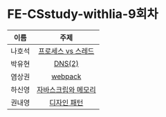 # FE-CSstudy-withlia-9회차

|  이름  |                                                                                                                주제                                                                                                                 |
| :----: | :---------------------------------------------------------------------------------------------------------------------------------------------------------------------------------------------------------------------------------: |
| 나호석 |           [프로세스 vs 스레드](https://github.com/prgrms-web-devcourse/FE-CSstudy-withlia/blob/main/9%ED%9A%8C%EC%B0%A8/%EB%82%98%ED%98%B8%EC%84%9D-%ED%94%84%EB%A1%9C%EC%84%B8%EC%8A%A4vs%EC%8A%A4%EB%A0%88%EB%93%9C.md)           |
| 박유현 |                                             [DNS(2)](<https://github.com/prgrms-web-devcourse/FE-CSstudy-withlia/blob/main/9%ED%9A%8C%EC%B0%A8/%EB%B0%95%EC%9C%A0%ED%98%84-DNS(2).md>)                                              |
| 염상권 |                                             [webpack](https://github.com/prgrms-web-devcourse/FE-CSstudy-withlia/blob/main/9%ED%9A%8C%EC%B0%A8/%EC%97%BC%EC%83%81%EA%B6%8C-webpack.md)                                              |
| 하신영 | [자바스크립와 메모리](https://github.com/prgrms-web-devcourse/FE-CSstudy-withlia/blob/main/9%ED%9A%8C%EC%B0%A8/%ED%95%98%EC%8B%A0%EC%98%81-%EC%9E%90%EB%B0%94%EC%8A%A4%ED%81%AC%EB%A6%BD%EC%99%80%20%EB%A9%94%EB%AA%A8%EB%A6%AC.md) |
| 권내영 |                        [디자인 패턴](https://github.com/prgrms-web-devcourse/FE-CSstudy-withlia/blob/main/9%ED%9A%8C%EC%B0%A8/%EA%B6%8C%EB%82%B4%EC%98%81-%EB%94%94%EC%9E%90%EC%9D%B8%ED%8C%A8%ED%84%B4.MD)                         |
